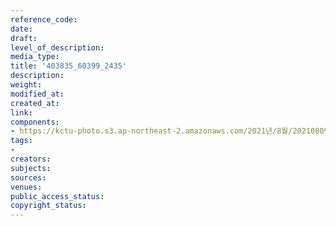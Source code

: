 ```yaml
---
reference_code: 
date: 
draft: 
level_of_description: 
media_type: 
title: '403835_60399_2435'
description: 
weight: 
modified_at: 
created_at: 
link: 
components:
- https://kctu-photo.s3.ap-northeast-2.amazonaws.com/2021년/8월/20210809_건강보험고객센터+직영화+촉구,+문재인+대통령+만납시다!+도보행진단/403835_60399_2435.jpg
tags:
- 
creators: 
subjects: 
sources: 
venues: 
public_access_status: 
copyright_status: 
---
```

